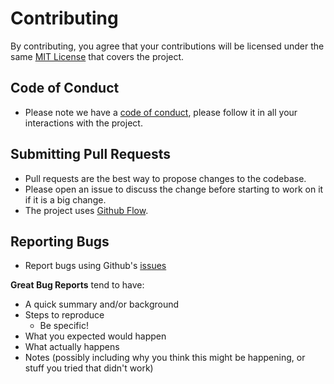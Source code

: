# Contributing

By contributing, you agree that your contributions will be licensed under the same [MIT License](http://choosealicense.com/licenses/mit/) that covers the project.

## Code of Conduct

- Please note we have a [code of conduct](./CODE_OF_CONDUCT.md), please follow it in all your interactions with the project.

## Submitting Pull Requests

- Pull requests are the best way to propose changes to the codebase.
- Please open an issue to discuss the change before starting to work on it if it is a big change.
- The project uses [Github Flow](https://guides.github.com/introduction/flow/index.html).

## Reporting Bugs

- Report bugs using Github's [issues](https://github.com/GuruCharan94/azure-devops-extensions/issues/new)

**Great Bug Reports** tend to have:

- A quick summary and/or background
- Steps to reproduce
  - Be specific!
- What you expected would happen
- What actually happens
- Notes (possibly including why you think this might be happening, or stuff you tried that didn't work)
